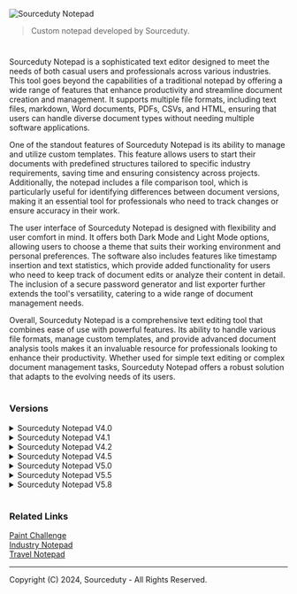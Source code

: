![Sourceduty Notepad](https://github.com/user-attachments/assets/40998aea-f5cb-41a0-8731-a333453f69a2)

> Custom notepad developed by Sourceduty.

#

Sourceduty Notepad is a sophisticated text editor designed to meet the needs of both casual users and professionals across various industries. This tool goes beyond the capabilities of a traditional notepad by offering a wide range of features that enhance productivity and streamline document creation and management. It supports multiple file formats, including text files, markdown, Word documents, PDFs, CSVs, and HTML, ensuring that users can handle diverse document types without needing multiple software applications.

One of the standout features of Sourceduty Notepad is its ability to manage and utilize custom templates. This feature allows users to start their documents with predefined structures tailored to specific industry requirements, saving time and ensuring consistency across projects. Additionally, the notepad includes a file comparison tool, which is particularly useful for identifying differences between document versions, making it an essential tool for professionals who need to track changes or ensure accuracy in their work.

The user interface of Sourceduty Notepad is designed with flexibility and user comfort in mind. It offers both Dark Mode and Light Mode options, allowing users to choose a theme that suits their working environment and personal preferences. The software also includes features like timestamp insertion and text statistics, which provide added functionality for users who need to keep track of document edits or analyze their content in detail. The inclusion of a secure password generator and list exporter further extends the tool's versatility, catering to a wide range of document management needs.

Overall, Sourceduty Notepad is a comprehensive text editing tool that combines ease of use with powerful features. Its ability to handle various file formats, manage custom templates, and provide advanced document analysis tools makes it an invaluable resource for professionals looking to enhance their productivity. Whether used for simple text editing or complex document management tasks, Sourceduty Notepad offers a robust solution that adapts to the evolving needs of its users.

#
### Versions

<details><summary>Sourceduty Notepad V4.0</summary>
<br>

![Sourceduty Notepad V4 0](https://github.com/user-attachments/assets/de2f1f12-59d0-4116-af16-80d8f8039125)

Sourceduty Notepad V4.0 is a versatile text editor designed to cater to a wide range of professional and personal needs. With its modern interface and robust feature set, it offers users a powerful tool for creating, managing, and exporting text documents. The application supports various file formats including TXT, DOCX, CSV, PDF, and more, allowing users to handle different types of documents seamlessly. Its support for light and dark modes ensures that users can work comfortably in any lighting condition, enhancing productivity and reducing eye strain.

One of the standout features of Sourceduty Notepad V4.0 is its comprehensive template management system. Users can choose from a diverse array of templates tailored for different industries and purposes, such as business meeting notes, project plans, educational lecture notes, and creative writing outlines. This feature simplifies the document creation process by providing pre-defined structures, making it easier to produce professional-quality documents without starting from scratch. Additionally, the application includes a customizable process template to fit specific project needs, further enhancing its utility.

The program also includes advanced text statistics and a password generator to support various user needs. The text statistics tool provides detailed information on character, word, and line counts, which is particularly useful for writers and editors who need to track their work progress. The integrated password generator helps users create secure passwords for their documents or other applications, adding an extra layer of security. These features are designed to streamline workflows and improve efficiency, making Sourceduty Notepad V4.0 a valuable tool for both personal and professional use.

Sourceduty Notepad V4.0 distinguishes itself with its intuitive user interface and live timer functionality. The footer displays real-time updates on total time spent working on a document and the current line number, allowing users to keep track of their work sessions without interrupting their workflow. This live timer, along with the ability to export documents in multiple formats, ensures that users have all the tools they need to manage their work effectively and flexibly. Overall, Sourceduty Notepad V4.0 is a powerful text editing solution that combines ease of use with a rich set of features to meet diverse needs.

<br>
<details><summary>Format Conversion Table</summary>
<br>

```
+---------------------+---------------------------------+---------------------------------+
| Opened Format       | Converts To .txt                | Can Export To                  |
+---------------------+---------------------------------+---------------------------------+
| .txt (Text File)    | .txt                            | .txt, .md (Markdown),          |
|                     |                                 | .docx (Word Document),         |
|                     |                                 | .pdf (PDF Document),           |
|                     |                                 | .csv (CSV File),               |
|                     |                                 | .html (HTML File),             |
|                     |                                 | .json (JSON File)              |
+---------------------+---------------------------------+---------------------------------+
| .md (Markdown)      | .txt                            | .txt, .md (Markdown),          |
|                     |                                 | .docx (Word Document),         |
|                     |                                 | .pdf (PDF Document),           |
|                     |                                 | .csv (CSV File),               |
|                     |                                 | .html (HTML File),             |
|                     |                                 | .json (JSON File)              |
+---------------------+---------------------------------+---------------------------------+
| .docx (Word)        | .txt                            | .txt, .md (Markdown),          |
|                     |                                 | .docx (Word Document),         |
|                     |                                 | .pdf (PDF Document),           |
|                     |                                 | .csv (CSV File),               |
|                     |                                 | .html (HTML File),             |
|                     |                                 | .json (JSON File)              |
+---------------------+---------------------------------+---------------------------------+
| .pdf (PDF)          | .txt                            | .txt, .md (Markdown),          |
|                     |                                 | .docx (Word Document),         |
|                     |                                 | .pdf (PDF Document),           |
|                     |                                 | .csv (CSV File),               |
|                     |                                 | .html (HTML File),             |
|                     |                                 | .json (JSON File)              |
+---------------------+---------------------------------+---------------------------------+
| .csv (CSV)          | .txt                            | .txt, .md (Markdown),          |
|                     |                                 | .docx (Word Document),         |
|                     |                                 | .pdf (PDF Document),           |
|                     |                                 | .csv (CSV File),               |
|                     |                                 | .html (HTML File),             |
|                     |                                 | .json (JSON File)              |
+---------------------+---------------------------------+---------------------------------+
| .html (HTML)        | .txt                            | .txt, .md (Markdown),          |
|                     |                                 | .docx (Word Document),         |
|                     |                                 | .pdf (PDF Document),           |
|                     |                                 | .csv (CSV File),               |
|                     |                                 | .html (HTML File),             |
|                     |                                 | .json (JSON File)              |
+---------------------+---------------------------------+---------------------------------+
| .json (JSON)        | .txt                            | .txt, .md (Markdown),          |
|                     |                                 | .docx (Word Document),         |
|                     |                                 | .pdf (PDF Document),           |
|                     |                                 | .csv (CSV File),               |
|                     |                                 | .html (HTML File),             |
|                     |                                 | .json (JSON File)              |
+---------------------+---------------------------------+---------------------------------+
```

<br>
</details>

<details><summary>Overview of Available Versions</summary>
<br>

Version Evolution Overview

1. Version 1.0:
   
   - This version is provided as a Python script (`Sourceduty Notepad 1.0.py`).
   - Features include a `TextEditor` class with predefined text templates for various document types such as "Book Index", "Invoice", "Instructions", and "Recipe".
   - Utilizes tkinter for the graphical user interface (GUI).

3. Version 1.2:
   
   - This version contains multiple Python files (`main.py`, `templates.py`, `text_editor.py`) and a compiled executable (`Sourceduty Notepad 1.2.exe`).
   - The Python script (`main.py`) shows significant changes from version 1.0, particularly the removal of the `TEMPLATES` dictionary and associated functionalities.
   - Likely indicates the beginning of a modular approach, separating concerns into different files (`templates.py`, `text_editor.py`), although specific features of these modules are not directly comparable due to the binary nature of the `.exe` file.

4. Version 1.5:
   - This version is provided as an executable file (`Sourceduty Notepad V1.5.exe`), and a zip file (`V1.5.zip`) suggests additional resources or related files.
   - The presence of a compiled executable without source code files for easy comparison suggests this version has been packaged for distribution, indicating a more mature or user-friendly release.
   - Changes from the previous versions could include feature enhancements, bug fixes, or optimizations but are not directly accessible without analyzing the binary.

5. Version 2.0:
   
   - This version is also provided as an executable file (`Sourceduty Notepad 2.0.exe`).
   - Like version 1.5, this version appears to be compiled and packaged for end users, likely including further enhancements or major feature additions not directly visible through code inspection.
   - The jump to version 2.0 might indicate significant upgrades or new feature sets, but again, these are not directly inspectable in the binary form.

6. Version 2.3:
   
   - This version is provided as a set of Python scripts (`main.py`, `new_challenge.py`, `templates.py`, `text_editor.py`).
   - The structure suggests a more developed modular design, separating the main logic from additional features and utilities.
   - Likely introduces new features or optimizations not present in previous versions, as indicated by the addition of `new_challenge.py`.

7. Version 2.4:
   
   - Similar in structure to version 2.3, with the same set of Python scripts (`main.py`, `new_challenge.py`, `templates.py`, `text_editor.py`).
   - The main difference from version 2.3 is the updated version number in the header, suggesting a minor update or patch.
   - Indicates that this version might focus on bug fixes, optimizations, or minor enhancements.

8. Version 3.0:
   - This version is provided as both a compiled executable (`Sourceduty Notepad V3.0.exe`) and a set of Python scripts (`main.py`, `templates.py`, `text_editor.py`).
   - The addition of an executable file suggests readiness for wider distribution, while the scripts indicate ongoing development and modular design.
   - Significant changes include the reintroduction of open-source licensing comments and potential enhancements in the GUI or core functionality.

9. Version 4.0:

   - This version marks a major evolution, provided as a Python script (`Sourceduty Notepad V4.0.py`), with additional documentation and a license file.
   - The codebase shows a substantial increase in functionality, with new imports for file handling, markdown processing, document generation, and more.
   - Introduces a new `TEMPLATES` dictionary with predefined templates for business, project management, and routine documentation.
   - Adds a variety of new features, such as dark/light mode toggles, text statistics, password generation, and enhanced user interaction options.
   - Reflects a significant expansion of the application's capabilities, indicating a mature and feature-rich product.

Comparison and Evolution:

From Version 1.0 to Version 1.2:

   - The transition from version 1.0 to 1.2 shows a shift from a monolithic script containing all features to a more modular approach. 
   - Predefined templates are removed, potentially signaling a move towards more user-customizable or dynamic content creation.
   - The introduction of an executable file alongside modular Python scripts in version 1.2 suggests the start of packaging the application for end-user deployment while still in active development.

From Version 1.2 to Version 1.5:

   - Version 1.5 marks the transition to a fully compiled application. This version no longer includes easily accessible Python source code, implying that the focus may have shifted towards stabilizing the application and preparing it for wider distribution.
   - Given the lack of source code, the changes might include improved user interfaces, bug fixes, or added functionality that would be common in a version upgrade from 1.2 to 1.5.

From Version 1.5 to Version 2.0:

   - The jump from version 1.5 to 2.0 is significant, as indicated by the version number. This usually suggests major changes, possibly new features, a redesigned user interface, or major performance improvements.
   - Without access to the source code or detailed change logs, specific improvements are speculative, but the continuation of distributing the application as a compiled executable indicates a mature stage of development.

From Version 2.3 to Version 2.4:

   - The primary change between these two versions is an update in the version header comment, with no other functional or structural changes observed in the `main.py` file.
   - The identical file structure suggests that version 2.4 might have focused on minor improvements or fixes rather than major feature additions.

From Version 2.4 to Version 3.0:

   - Version 3.0 introduces a new comment in the header indicating the software's open-source nature, alongside new import statements for additional modules.
   - The presence of both an executable file and Python scripts suggests a dual approach to development, balancing ongoing modular enhancements with distribution readiness.

From Version 3.0 to Version 4.0:

   - Version 4.0 brings significant changes, with a large number of new imports and functionalities added, including file handling, markdown processing, document generation, and more.
   - The introduction of new templates and features such as dark/light mode, text statistics, and password generation represents a substantial expansion of the application's capabilities.
   - The overall structure and design of the code indicate a mature and feature-rich product, moving towards a comprehensive text-editing solution.

Inferences and Conclusions:

- The progression from version 1.0 to 4.0 shows a clear trajectory from initial development with raw code accessible to a refined, feature-rich application.
- Early versions focused on basic text-editing functionalities, while later versions introduced user-centric features, enhanced modularity, and a more polished user experience.
- The shift to compiled executables and the introduction of extensive new features in later versions reflect a move towards a stable, user-friendly product ready for wider distribution.
- The overall evolution of "Sourceduty Notepad" reflects typical software development patterns, with early versions being experimental and feature-rich, and later versions prioritizing stability, usability, and distribution readiness.

<br>
</details>

<br>
</details>

<details><summary>Sourceduty Notepad V4.1</summary>
<br>


![Sourceduty Notepad V4 1](https://github.com/user-attachments/assets/9dc190bc-b8fb-4423-85eb-995d81b9fbd5)

Sourceduty Notepad V4.1 is an advanced text editor designed to cater to the diverse needs of professionals, students, and creative writers alike. With its sleek and user-friendly interface, this software offers a wide range of functionalities, making it an ideal tool for managing documents across various formats. The program supports extensive file operations, allowing users to open, edit, and export files in multiple formats including TXT, DOCX, CSV, PDF, HTML, and JSON. Whether you're drafting business documents, educational materials, or creative works, Sourceduty Notepad V4.1 provides the tools you need to create high-quality text-based content efficiently.

One of the standout features of Sourceduty Notepad V4.1 is its customizable template management system. In addition to the preloaded templates designed for business, education, and creative writing, users can now add up to five custom templates of their own. This feature is particularly useful for those who frequently need to create documents with specific structures, as it allows for quick access to templates that can be tailored to individual needs. By enabling users to save and reuse their custom templates, the program significantly streamlines the document creation process.

Another key feature is the expanded support for various file formats, both for opening and exporting. This broad compatibility ensures that users can work with a wide array of document types without the need for multiple software applications. Whether you need to edit a PDF, export a document to HTML for web use, or convert notes into a CSV file for data analysis, Sourceduty Notepad V4.1 makes the process seamless and efficient. The ability to handle different file formats also makes it an essential tool for professionals who need to collaborate across different platforms and media.

Additionally, Sourceduty Notepad V4.1 introduces an Export List feature that enhances its utility for organizing and managing information. This feature allows users to sort and filter text content and then export it into a new .txt file list. This is particularly beneficial for tasks that require structured data management, such as creating lists, organizing notes, or preparing content for reports. By integrating these features into a single application, Sourceduty Notepad V4.1 offers a powerful and versatile solution for all your text editing and document management needs.

<br>
</details>

<details><summary>Sourceduty Notepad V4.2</summary>
<br>

![Sourceduty Notepad V4 2](https://github.com/user-attachments/assets/7f442be9-a324-4638-a0c0-ca227a1b75fe)

Sourceduty Notepad V4.2 is a robust and versatile text editor designed to cater to a wide range of user needs across different industries. One of its standout features is the inclusion of a comprehensive set of pre-defined templates for business, education, and creative writing. These templates, which include meeting notes, project plans, schedules, routines, and even a business process template, provide users with a solid starting point for various types of documents. Additionally, the software allows users to add up to five custom templates, offering flexibility for those who require personalized document structures.

The program also supports extensive file operations, enabling users to open, edit, merge, and export documents in multiple formats such as TXT, DOCX, CSV, PDF, HTML, and JSON. This wide-ranging compatibility ensures that users can work with a variety of file types without the need for additional software. The ability to merge content from different files into a single document is particularly useful for users who need to consolidate information efficiently. Moreover, Sourceduty Notepad V4.2 includes a powerful file comparison tool that allows users to open and compare two documents side by side, highlighting differences and making it easier to review changes or revisions.

Another significant feature of Sourceduty Notepad V4.2 is the dynamic footer, which is designed with a sleek black background and white text for clear visibility. The footer displays real-time information about the total time spent in the current session and includes a convenient button to insert the current timestamp directly into the document. This is especially useful for users who need to log times or track when specific actions were taken. In addition, the software offers a dark mode and light mode, allowing users to switch between themes based on their preference or working environment. Other features include text statistics, a password generator, and the ability to sort, filter, and export lists from the text area into a new TXT file.

#### Comparing V4.2 to V4.1 and V4.0

When comparing Sourceduty Notepad V4.2 to its previous versions, V4.1 and V4.0, it is clear that the software has undergone significant enhancements to expand its functionality and user experience. V4.0 laid the foundation with basic text editing capabilities, including support for template management and light and dark modes. However, its functionality was relatively limited, especially in terms of file format compatibility and advanced features.

V4.1 built upon this foundation by introducing the ability to create custom templates, which allowed users to save frequently used document structures for easy access. It also expanded the range of supported file formats, making the program more versatile for different types of documents. Additionally, V4.1 introduced a footer displaying session time and line numbers, which provided users with useful real-time feedback as they worked on their documents.

Sourceduty Notepad V4.2 takes these features even further, offering a more comprehensive set of tools for document management. The introduction of the "Open and Merge" feature allows users to combine content from multiple files seamlessly, a significant improvement for those working on complex projects. The new file comparison tool adds another layer of functionality, making it easier to review and manage document revisions. The dynamic footer has also been enhanced with a more professional look and additional functionality, such as the timestamp insertion feature. Overall, V4.2 represents a substantial upgrade from both V4.1 and V4.0, positioning it as a powerful and versatile text editor suitable for a variety of professional and personal use cases.

<br>
</details>

<details><summary>Sourceduty Notepad V4.5</summary>
<br>

![Sourceduty Notepad V4 5](https://github.com/user-attachments/assets/ee78c356-7aa0-4b08-bc60-d2f12f826258)

Sourceduty Notepad V4.5 is a robust text editor designed to meet a wide array of needs across different industries, including Business, Education, and Creative Writing. It introduces several enhancements and new features that improve its versatility and user experience compared to its previous version, V4.2.

One of the key improvements in V4.5 is the expanded template system. Users can now access a broader range of pre-defined templates, including new ones for business processes, project planning, and creative writing outlines. This version also allows users to add and manage custom templates more easily. The templates are designed to cater to specific industry needs, making it more convenient for users to start their documents with a structured format. The new ability to delete custom templates and the updated management options provide users with greater control over their workspace.

The user interface has been enhanced with the addition of Dark Mode and Light Mode options, allowing users to switch between different themes for improved readability and comfort. The inclusion of a timestamp insertion feature offers an easy way to track when content was edited or added. Furthermore, V4.5 introduces a file comparison tool that enables users to compare two text files and view their differences, a feature not present in V4.2.

V4.5 also brings additional functionalities such as text statistics, which provide detailed counts of words, characters, and paragraphs. The new password generator allows users to create secure passwords, and the list exporter feature enables sorting and filtering of list content before exporting it to a text file. Another notable addition is the translation feature, which allows for text translation into English, albeit as a mock feature that could be replaced with actual translation functionality in future updates.

In comparison, V4.2 lacked some of these advanced features and customization options. The earlier version did not include the Dark Mode/Light Mode switch, advanced text statistics, or the comprehensive password generator. The template system in V4.2 was also less flexible, with fewer options for customization and management. Overall, V4.5 offers a more powerful and user-friendly experience, catering to a wider range of document creation and editing needs while providing more tools for productivity and customization.

<br>
</details>

<details><summary>Sourceduty Notepad V5.0</summary>
<br>

![Sourceduty Notepad V5 0](https://github.com/user-attachments/assets/0d24f716-89a9-40c6-ac85-017d429f0e15)

Sourceduty Notepad V5.0 is a powerful and versatile text editor designed to cater to a wide range of professional and creative needs. It boasts a user-friendly interface with customizable modes, including dark and light themes, ensuring comfortable use in different lighting conditions. This version comes packed with advanced features like the ability to open, save, merge, and compare files in multiple formats such as text files, Word documents, CSV, PDF, HTML, and JSON. The editor also provides dynamic text analysis tools that offer insights into word count, character count, and paragraph count. Additionally, V5.0 includes industry-specific templates for business, education, and creative writing, with options to add custom templates, making document creation both efficient and tailored to specific requirements.

One of the standout features of Sourceduty Notepad V5.0 is its enhanced "Micronotes" functionality, which allows users to store, manage, and organize short notes within the application. The expanded user interface for managing these notes offers a larger text area and options to add, view, and delete notes seamlessly. V5.0 also integrates translation tools powered by Google Translate, enabling users to translate entire documents into different languages. With added features like password generation, timestamp insertion, and an intuitive menu system that includes template options directly in the dropdown menu, V5.0 stands out as a comprehensive and flexible tool for both business and personal use.

#### Comparison to Previous Versions

Sourceduty Notepad V5.0 builds upon the foundation laid by previous versions, significantly enhancing the user experience and feature set. Compared to earlier versions like V4.5, which introduced basic file operations and template management, V5.0 offers a more refined and robust system. The introduction of direct access to templates from the menu is a nod to the simplicity of earlier versions, but with the added flexibility of creating and managing custom templates. This version also improves file comparison and merging features, making it easier to handle large and complex documents—a feature that was less developed in prior iterations.

One of the key improvements in V5.0 is its user interface customization. While earlier versions provided limited theme options, V5.0 offers both dark and light modes that can be easily toggled, enhancing usability in various environments. The dynamic footer, which tracks time elapsed, is another new addition that helps users keep track of their workflow, a feature that was absent in earlier versions. Additionally, the text analysis tools in V5.0 are more comprehensive, providing deeper insights into document structure compared to the more basic word and character count features of previous versions.

The integration of translation tools in V5.0 represents a significant leap forward, offering a level of functionality that was either non-existent or very basic in earlier versions. This addition makes V5.0 particularly useful for users working in multilingual environments or needing to produce documents in different languages. The translation feature, combined with the robust password generation tool that allows for customizable password creation, marks a significant enhancement in the tool’s utility and security offerings, surpassing the more rigid implementations in previous versions.

Finally, the expansion of the "Micronotes" feature in V5.0 addresses the needs of users who require quick and accessible note-taking capabilities. While earlier versions might have included simple note-taking functions, V5.0 transforms this into a more integrated system, complete with a dedicated management interface that allows users to add, view, and delete notes efficiently. This makes V5.0 not just an incremental update but a substantial evolution, integrating user feedback and technological advancements to deliver a more powerful and versatile text editing tool.

<br>
</details>

<details><summary>Sourceduty Notepad V5.5</summary>
<br>

![Sourceduty Notepad V5 5](https://github.com/user-attachments/assets/8411858c-4711-442f-8d4d-212f1287b373)

Sourceduty Notepad V5.5 is a highly versatile and feature-rich text editor designed to cater to a variety of needs across different industries. This comprehensive tool is built with user-friendly functionalities that enhance the text editing experience, making it suitable for business, educational, and creative writing purposes. One of the standout features of Sourceduty Notepad is its ability to switch between dark and light modes, providing users with a comfortable reading and editing environment regardless of the time of day. Additionally, the program supports multiple file operations, allowing users to open, save, and merge files in various formats, including text, CSV, PDF, HTML, JSON, EPUB, and Python scripts. This flexibility ensures that users can work with a wide range of document types without needing to switch between different applications.

The program's text editing capabilities are enhanced with customizable options for font size, background, and foreground colors, allowing users to tailor the appearance of their documents to their preferences. For those working with multiple text files, Sourceduty Notepad offers a file comparison feature that enables users to view differences between two text files side by side, making it easy to identify changes and ensure accuracy. Moreover, the program includes powerful export functionalities, allowing documents to be saved in a variety of formats such as TXT, CSV, PDF, HTML, JSON, EPUB, and Python (.py). This ensures that users can share their work in the most appropriate format for their audience. Importing and restoring files from different formats is also straightforward, further enhancing the program's versatility.

Sourceduty Notepad V5.5 is designed to boost productivity with a range of specialized tools and features. Users can quickly insert the current timestamp into their text, making it easy to keep track of when notes or entries were made. The program also supports predefined templates for business, education, and creative writing needs, which can be loaded and customized to fit specific requirements. Additionally, users can create and add their own custom templates, further personalizing their workspace. For those concerned with security, the program includes a password generation feature that allows users to create secure passwords with customizable length and complexity. The export list feature is another productivity booster, enabling users to save a list of unique items from their document as a text file.

The latest additions to Sourceduty Notepad V5.5 include advanced features such as search, tagging and categorization, and keyword highlighting. The search function allows users to find specific words or phrases within their document, providing quick access to relevant information. Tagging and categorization automatically categorize and tag notes based on their content, making it easier for users to organize and locate their documents. Keyword highlighting is particularly useful for those working with large volumes of text, as it automatically highlights key terms or phrases based on user-defined keywords, ensuring that important information stands out. These new features, combined with the existing robust functionalities, make Sourceduty Notepad V5.5 a powerful tool for anyone looking to enhance their text editing and document management capabilities.

<br>
</details>

<details><summary>Sourceduty Notepad V5.8</summary>
<br>

![Sourceduty Notepad V5 8](https://github.com/user-attachments/assets/39542061-ebd0-4eea-9240-abf53e1efe84)

Sourceduty Notepad V5.8 is a comprehensive and user-friendly text editor designed to meet the diverse needs of users ranging from students to business professionals. It boasts an array of features tailored to facilitate efficient document creation, editing, and management. The notepad supports various text formatting options, allowing users to align text, adjust font sizes, change font types, and alter font colors. This flexibility ensures that documents can be customized to meet specific stylistic preferences or professional requirements. Additionally, users can easily clear formatting to reset their text to default settings, making it simple to start afresh.

One of the standout features of Sourceduty Notepad V5.8 is its robust file operations capabilities. Users can create new files, open existing documents in a wide range of formats, and save their work in the desired format. Notably, the notepad includes options to save locked files using password protection and encryption, ensuring the security of sensitive information. The ability to encrypt selected files and save them with a .enc extension further enhances data protection. Users can also decrypt encrypted files using a key file, with decrypted content displayed directly in the text area for immediate access and editing.

Sourceduty Notepad V5.8 is equipped with advanced template management functionalities, enabling users to load pre-defined templates for quick document creation. This feature is particularly useful for business and educational settings where standardized templates can save time and ensure consistency. Additionally, users can create and save their custom templates, making it easy to reuse document structures tailored to specific needs. The notepad also supports dark mode and light mode, allowing users to switch between themes to reduce eye strain or match personal preferences.

The notepad’s utility is further enhanced by its ability to insert timestamps and manage micronotes. Users can insert the current date and time into their documents in customizable formats, which is beneficial for maintaining accurate records and timelines. The micronotes menu allows users to add, delete, and clear small notes or comments within their documents, facilitating better organization and annotation. Another valuable feature is the password generator, which creates secure passwords with customizable length and complexity, helping users enhance their security practices.

Recent updates to Sourceduty Notepad V5.8 have repaired the Text Layout dropdown submenu and improved search highlights. The repaired Text Layout submenu now allows users to switch seamlessly between different column formats, enhancing the readability and organization of their documents. The search highlight functionality has also been fixed, enabling users to effectively search for and highlight specific words or phrases within their text. This improvement makes it easier to locate important information and ensures that critical details are not overlooked. Overall, Sourceduty Notepad V5.8 is a versatile and powerful tool designed to enhance productivity and document management.

<br>

```
Format Conversion Table

+---------------------+---------------------------------+---------------------------------+
| Opened Format       | Converts To .txt                | Can Export To                  |
+---------------------+---------------------------------+---------------------------------+
| .txt (Text File)    | .txt                            | .txt, .md (Markdown),          |
|                     |                                 | .docx (Word Document),         |
|                     |                                 | .pdf (PDF Document),           |
|                     |                                 | .csv (CSV File),               |
|                     |                                 | .html (HTML File),             |
|                     |                                 | .json (JSON File)              |
+---------------------+---------------------------------+---------------------------------+
| .md (Markdown)      | .txt                            | .txt, .md (Markdown),          |
|                     |                                 | .docx (Word Document),         |
|                     |                                 | .pdf (PDF Document),           |
|                     |                                 | .csv (CSV File),               |
|                     |                                 | .html (HTML File),             |
|                     |                                 | .json (JSON File)              |
+---------------------+---------------------------------+---------------------------------+
| .docx (Word)        | .txt                            | .txt, .md (Markdown),          |
|                     |                                 | .docx (Word Document),         |
|                     |                                 | .pdf (PDF Document),           |
|                     |                                 | .csv (CSV File),               |
|                     |                                 | .html (HTML File),             |
|                     |                                 | .json (JSON File)              |
+---------------------+---------------------------------+---------------------------------+
| .pdf (PDF)          | .txt                            | .txt, .md (Markdown),          |
|                     |                                 | .docx (Word Document),         |
|                     |                                 | .pdf (PDF Document),           |
|                     |                                 | .csv (CSV File),               |
|                     |                                 | .html (HTML File),             |
|                     |                                 | .json (JSON File)              |
+---------------------+---------------------------------+---------------------------------+
| .csv (CSV)          | .txt                            | .txt, .md (Markdown),          |
|                     |                                 | .docx (Word Document),         |
|                     |                                 | .pdf (PDF Document),           |
|                     |                                 | .csv (CSV File),               |
|                     |                                 | .html (HTML File),             |
|                     |                                 | .json (JSON File)              |
+---------------------+---------------------------------+---------------------------------+
| .html (HTML)        | .txt                            | .txt, .md (Markdown),          |
|                     |                                 | .docx (Word Document),         |
|                     |                                 | .pdf (PDF Document),           |
|                     |                                 | .csv (CSV File),               |
|                     |                                 | .html (HTML File),             |
|                     |                                 | .json (JSON File)              |
+---------------------+---------------------------------+---------------------------------+
| .json (JSON)        | .txt                            | .txt, .md (Markdown),          |
|                     |                                 | .docx (Word Document),         |
|                     |                                 | .pdf (PDF Document),           |
|                     |                                 | .csv (CSV File),               |
|                     |                                 | .html (HTML File),             |
|                     |                                 | .json (JSON File)              |
+---------------------+---------------------------------+---------------------------------+
| .epub (ePub)        | .txt                            | .txt, .md (Markdown),          |
|                     |                                 | .docx (Word Document),         |
|                     |                                 | .pdf (PDF Document),           |
|                     |                                 | .csv (CSV File),               |
|                     |                                 | .html (HTML File),             |
|                     |                                 | .json (JSON File)              |
+---------------------+---------------------------------+---------------------------------+
```

```
Sourceduty Notepad V5.8

Copyright (C) 2024, Sourceduty - All Rights Reserved.

Description:

Features:

Text Formatting:
  - Align text (left, center, right, justify)
  - Increase/decrease font size
  - Change font type (e.g., Arial, Times New Roman, Courier)
  - Change font color (supports RGB and HEX color codes)
  - Clear formatting (reset to default)

File Operations:
  - New File: Create a new, blank document.
  - Open File: Open an existing document in various formats (e.g., .txt, .docx, .rtf, .html, .md).
  - Save File: Save the current document in the selected format.
  - Save Locked File: Save the current document using a password and encryption.
  - Encrypt File: Encrypt a selected file and save it with a .enc extension.
  - Decrypt File: Decrypt a selected encrypted file using a key file and display its contents.
  - Export File: Export the document to formats such as PDF, DOCX, HTML, or Markdown (.md).
  - Import File: Import content from formats like CSV, JSON, XML, or Markdown (.md).
  - Open and Merge File: Open another file and merge its content into the current document.
  - Compare Files: Compare the content of two documents and highlight differences.

Template Management:
  - Load Templates: Load pre-defined templates for quick document creation.
  - Add Custom Templates: Create and save your own templates for reuse.

Dark Mode:
  - Switch between dark mode and light mode to reduce eye strain or match user preferences.

Timestamp Insertion:
  - Insert the current date and time into the document with customizable formats (e.g., YYYY-MM-DD, MM/DD/YYYY).

Micronotes Menu:
  - Add Micronotes: Insert small notes or comments in the document.
  - Delete Micronotes: Remove specific micronotes.
  - Clear Micronotes: Remove all micronotes from the document.

Password Generator:
  - Generate Secure Passwords: Create passwords with customizable length and complexity (e.g., including special characters, numbers).

CSV Export:
  - Export document content or lists to CSV format for data handling and analysis.

Document Statistics:
  - Display Word Count: Count the number of words in the document.
  - Character Count: Count the number of characters in the document.
  - Line Count: Count the number of lines in the document.

JSON Restore:
  - Import and Restore: Import document content from a JSON file and restore the document to its previous state.

Search Function:
  - Find Text: Search for a specific word or phrase within the document.

Tagging and Categorization:
  - Tag Documents: Assign tags to documents for easier organization and retrieval.
  - Categorize Documents: Categorize documents based on custom criteria (e.g., project, topic).

Keyword Highlighting:
  - Set Keywords: Define specific keywords to highlight throughout the document.
  - Highlight Keywords: Automatically highlight occurrences of these keywords in the document.

Topology:
  - Convert to Topology: Format the current text into a hierarchical topological diagram.
```


<br>
</details>

#
### Related Links

[Paint Challenge](https://github.com/sourceduty/Paint_Challenge)
<br>
[Industry Notepad](https://github.com/sourceduty/Industry_Notepad)
<br>
[Travel Notepad](https://github.com/sourceduty/Travel_Notepad)

***
Copyright (C) 2024, Sourceduty - All Rights Reserved.
